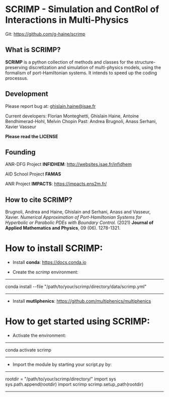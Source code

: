 #  SCRIMP - Simulation and ContRol of Interactions in Multi-Physics

Git: https://github.com/g-haine/scrimp

## What is SCRIMP?

**SCRIMP** is a python collection of methods and classes for the structure-
preserving discretization and simulation of multi-physics models, using the 
formalism of port-Hamiltonian systems. It intends to speed up the coding 
processus.

## Development

Please report bug at: ghislain.haine@isae.fr

Current developers: Florian Monteghetti, Ghislain Haine, Antoine Bendhimerad-Hohl, Melvin Chopin
Past: Andrea Brugnoli, Anass Serhani, Xavier Vasseur

**Please read the LICENSE**

## Founding

ANR-DFG Project **INFIDHEM**: http://websites.isae.fr/infidhem

AID School Project **FAMAS**

ANR Project **IMPACTS**: https://impacts.ens2m.fr/

## How to cite SCRIMP?
    
Brugnoli, Andrea and Haine, Ghislain and Serhani, Anass and Vasseur, Xavier.
*Numerical Approximation of Port-Hamiltonian Systems for Hyperbolic or Parabolic PDEs with Boundary Control.*
(2021) **Journal of Applied Mathematics and Physics**, 09 (06). 1278-1321.

# How to install SCRIMP:

- Install **conda**: https://docs.conda.io

- Create the *scrimp* environment:
___
conda install --file "/path/to/your/scrimp/directory/data/scrimp.yml"
___

- Install **mutliphenics**: https://github.com/multiphenics/multiphenics

# How to get started using SCRIMP:

- Activate the environment:

___
conda activate scrimp
___

- Import the module by starting your script.py by:

___
rootdir = "/path/to/your/scrimp/directory/"
import sys
sys.path.append(rootdir)
import scrimp
scrimp.setup_path(rootdir)
___


